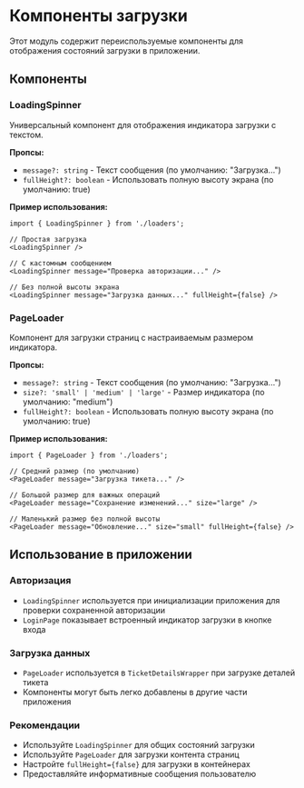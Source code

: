 # Компоненты загрузки

Этот модуль содержит переиспользуемые компоненты для отображения состояний загрузки в приложении.

## Компоненты

### LoadingSpinner

Универсальный компонент для отображения индикатора загрузки с текстом.

**Пропсы:**
- `message?: string` - Текст сообщения (по умолчанию: "Загрузка...")
- `fullHeight?: boolean` - Использовать полную высоту экрана (по умолчанию: true)

**Пример использования:**
```tsx
import { LoadingSpinner } from './loaders';

// Простая загрузка
<LoadingSpinner />

// С кастомным сообщением
<LoadingSpinner message="Проверка авторизации..." />

// Без полной высоты экрана
<LoadingSpinner message="Загрузка данных..." fullHeight={false} />
```

### PageLoader

Компонент для загрузки страниц с настраиваемым размером индикатора.

**Пропсы:**
- `message?: string` - Текст сообщения (по умолчанию: "Загрузка...")
- `size?: 'small' | 'medium' | 'large'` - Размер индикатора (по умолчанию: "medium")
- `fullHeight?: boolean` - Использовать полную высоту экрана (по умолчанию: true)

**Пример использования:**
```tsx
import { PageLoader } from './loaders';

// Средний размер (по умолчанию)
<PageLoader message="Загрузка тикета..." />

// Большой размер для важных операций
<PageLoader message="Сохранение изменений..." size="large" />

// Маленький размер без полной высоты
<PageLoader message="Обновление..." size="small" fullHeight={false} />
```

## Использование в приложении

### Авторизация
- `LoadingSpinner` используется при инициализации приложения для проверки сохраненной авторизации
- `LoginPage` показывает встроенный индикатор загрузки в кнопке входа

### Загрузка данных
- `PageLoader` используется в `TicketDetailsWrapper` при загрузке деталей тикета
- Компоненты могут быть легко добавлены в другие части приложения

### Рекомендации
- Используйте `LoadingSpinner` для общих состояний загрузки
- Используйте `PageLoader` для загрузки контента страниц
- Настройте `fullHeight={false}` для загрузки в контейнерах
- Предоставляйте информативные сообщения пользователю 